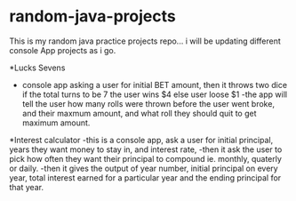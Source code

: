 # random-java-projects

This is my random java practice projects repo...
i will be updating different console App projects as i go.

*Lucks Sevens
- console app asking a user for initial BET amount, then it throws two dice if the total turns to be 7 the user wins $4 else user loose $1
-the app will tell the user how many rolls were thrown before the user went broke, and their maxmum amount, and what roll they should quit to get maximum amount.

*Interest calculator
-this is a console app, ask a user for initial principal, years they want money to stay in, and interest rate, 
-then it ask the user to pick how often they want their principal to compound ie. monthly, quaterly or daily.
-then it gives the output of year number, initial principal on every year, total interest earned for a particular year and the ending principal for that year.
